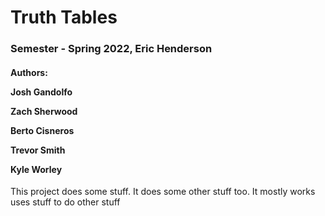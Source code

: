<h1>Truth Tables</h1>
<h3>Semester - Spring 2022, Eric Henderson</h3>
<h4>Authors:
<p>Josh Gandolfo
<p>Zach Sherwood</p>
<p>Berto Cisneros</p>
<p>Trevor Smith</p>
<p>Kyle Worley</p>
</h4>

This project does some stuff. It does some other stuff too. It mostly works uses stuff to do other stuff